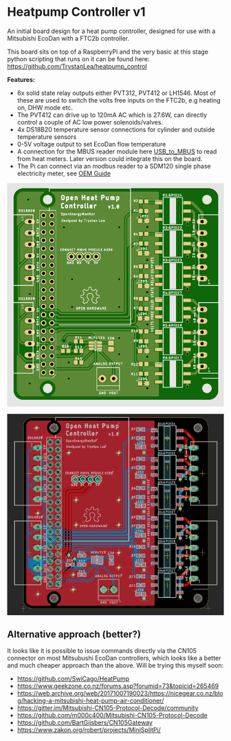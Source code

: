 # Heatpump Controller v1

An initial board design for a heat pump controller, designed for use with a Mitsubishi EcoDan with a FTC2b controller.

This board sits on top of a RaspberryPi and the very basic at this stage python scripting that runs on it can be found here: https://github.com/TrystanLea/heatpump_control

**Features:**

- 6x solid state relay outputs either PVT312, PVT412 or LH1546. Most of these are used to switch the volts free inputs on the FTC2b, e.g heating on, DHW mode etc.
- The PVT412 can drive up to 120mA AC which is 27.6W, can directly control a couple of AC low power solenoids/valves.
- 4x DS18B20 temperature sensor connections for cylinder and outside temperature sensors
- 0-5V voltage output to set EcoDan flow temperature
- A connection for the MBUS reader module here [USB_to_MBUS](https://github.com/openenergymonitor/HeatpumpMonitor/tree/master/Hardware/USB_to_MBUS) to read from heat meters. Later version could integrate this on the board.
- The Pi can connect via an modbus reader to a SDM120 single phase electricity meter, see [OEM Guide](https://guide.openenergymonitor.org/integrations/emonhub-interfacers/#reading-from-a-sdm120-single-phase-meter)

![hpctrl_brd.png](v1/hpctrl_brd.png)

![heatpump_controller.png](v1/heatpump_controller.png)

## Alternative approach (better?)

It looks like it is possible to issue commands directly via the CN105 connector on most Mitsubushi EcoDan controllers, which looks like a better and much cheaper approach than the above. Will be trying this myself soon:

- https://github.com/SwiCago/HeatPump
- https://www.geekzone.co.nz/forums.asp?forumid=73&topicid=265469
- https://web.archive.org/web/20171007190023/https://nicegear.co.nz/blog/hacking-a-mitsubishi-heat-pump-air-conditioner/
- https://gitter.im/Mitsubishi-CN105-Protocol-Decode/community
- https://github.com/m000c400/Mitsubishi-CN105-Protocol-Decode
- https://github.com/BartGijsbers/CN105Gateway
- https://www.zakon.org/robert/projects/MiniSplitPi/
